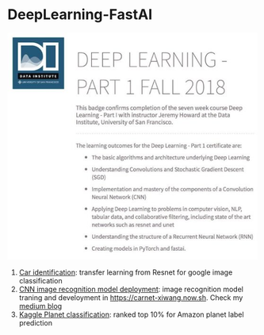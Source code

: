 # DeepLearning-FastAI
![](DeepLearning_Certificate.jpeg "Deep Learning Certificate by USF with Fast.ai")
1. [Car identification](https://github.com/XiwangLi/DeepLearning-FastAI/blob/master/Assigment/lesson2-car-identification.ipynb): transfer learning from Resnet for google image classification
2. [CNN image recognition model deployment](https://github.com/XiwangLi/DeepLearning-FastAI/blob/master/Assigment/Car_Net_XWL.ipynb): image recognition model traning and develoyment in https://carnet-xiwang.now.sh. Check my [medium blog](https://medium.com/@XiwangLi/convnets-my-carnet-google-image-classifier-3b464286c8d1)
3. [Kaggle Planet classification](https://github.com/XiwangLi/DeepLearning-FastAI/blob/master/Assigment/lesson3-planet_Xiwang.ipynb): ranked top 10% for Amazon planet label prediction
